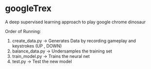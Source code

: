 # googleTrex

A deep supervised learning approach to play google chrome dinosaur

Order of Running:<br />
1) create_data.py -> Generates Data by recording gameplay and keystrokes (UP , DOWN)
2) balance_data.py -> Undersamples the training set
3) train_model.py -> Trains the neural net
4) test.py -> Test the new model
